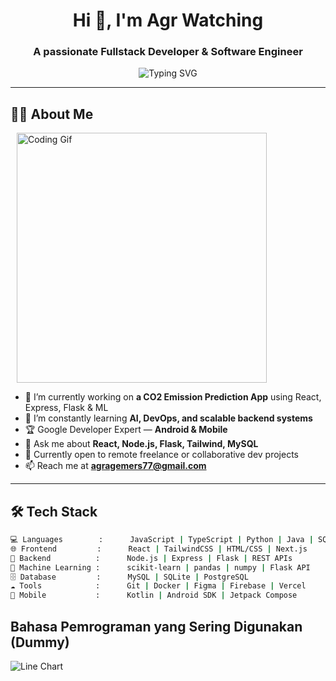 <h1 align="center">Hi 👋, I'm Agr Watching</h1>
<h3 align="center">A passionate Fullstack Developer & Software Engineer</h3>

<p align="center">
  <img src="https://readme-typing-svg.herokuapp.com?font=Fira+Code&duration=3000&pause=1000&color=00C896&center=true&vCenter=true&width=450&lines=Software+Engineer;Fullstack+Web+Developer;Google+Developer+Expert+%28Android%29;Lover+of+Open+Source+and+Clean+Code" alt="Typing SVG" />
</p>

---

## 👨‍💻 About Me
<p align="left">
  <img src="https://media.giphy.com/media/qgQUggAC3Pfv687qPC/giphy.gif" alt="Coding Gif" width="400" style="margin: 0 10px;"/>
</p>

- 🔭 I’m currently working on **a CO2 Emission Prediction App** using React, Express, Flask & ML
- 🌱 I’m constantly learning **AI, DevOps, and scalable backend systems**
- 🏆 Google Developer Expert — **Android & Mobile**
- 💬 Ask me about **React, Node.js, Flask, Tailwind, MySQL**
- 💼 Currently open to remote freelance or collaborative dev projects
- 📫 Reach me at **agragemers77@gmail.com**

---

## 🛠️ Tech Stack

```bash
💻 Languages        :      JavaScript | TypeScript | Python | Java | SQL
🌐 Frontend         :      React | TailwindCSS | HTML/CSS | Next.js
🔧 Backend          :      Node.js | Express | Flask | REST APIs
🧠 Machine Learning :      scikit-learn | pandas | numpy | Flask API
🗄️ Database         :      MySQL | SQLite | PostgreSQL
☁️ Tools            :      Git | Docker | Figma | Firebase | Vercel
📱 Mobile           :      Kotlin | Android SDK | Jetpack Compose
```
## Bahasa Pemrograman yang Sering Digunakan (Dummy)

![Line Chart](https://quickchart.io/chart?c=%7B%0A%20%20type%3A%20%27line%27%2C%0A%20%20data%3A%20%7B%0A%20%20%20%20labels%3A%20%5B%27TypeScript%27%2C%20%27JavaScript%27%2C%20%27HTML%27%2C%20%27Flask%27%2C%20%27PHP%27%5D%2C%0A%20%20%20%20datasets%3A%20%5B%7B%0A%20%20%20%20%20%20label%3A%20%27Skill%20Trend%27%2C%0A%20%20%20%20%20%20data%3A%20%5B40%2C%2020%2C%2010%2C%2010%2C%2020%5D%2C%0A%20%20%20%20%20%20borderColor%3A%20%27%233178C6%27%2C%0A%20%20%20%20%20%20backgroundColor%3A%20%27rgba(49%2C120%2C198%2C0.2)%27%2C%0A%20%20%20%20%20%20fill%3A%20true%2C%0A%20%20%20%20%20%20tension%3A%200.4%0A%20%20%20%20%7D%5D%0A%20%20%7D%2C%0A%20%20options%3A%20%7B%0A%20%20%20%20plugins%3A%20%7B%0A%20%20%20%20%20%20title%3A%20%7Bdisplay%3A%20true%2C%20text%3A%20%27Top%20Languages%20-%20Line%20Chart%27%2C%20font%3A%20%7Bsize%3A%2018%7D%7D%0A%20%20%20%20%7D%2C%0A%20%20%20%20scales%3A%20%7By%3A%20%7BbeginAtZero%3A%20true%7D%7D%0A%20%20%7D%0A%7D)
